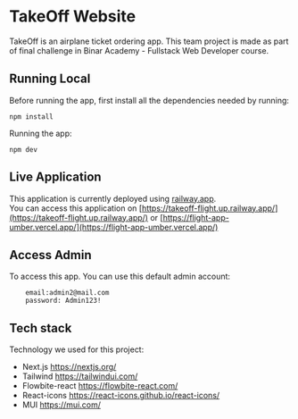 # TakeOff Website

TakeOff is an airplane ticket ordering app. This team project is made as part of final challenge in Binar Academy - Fullstack Web Developer course. 



## Running Local

Before running the app, first install all the dependencies needed by running:

    npm install



Running the app:

    npm dev


## Live Application
This application is currently deployed using [railway.app](railway.app).  
You can access this application on [https://takeoff-flight.up.railway.app/](https://takeoff-flight.up.railway.app/) or  [https://flight-app-umber.vercel.app/](https://flight-app-umber.vercel.app/)


## Access Admin
To access this app. You can use this default admin account:

        email:admin2@mail.com
        password: Admin123!

## Tech stack

 Technology we used for this project:
 - Next.js  https://nextjs.org/
 - Tailwind  https://tailwindui.com/
 - Flowbite-react https://flowbite-react.com/
 - React-icons  https://react-icons.github.io/react-icons/
 - MUI  https://mui.com/
